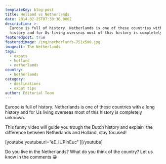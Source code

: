 ```yaml
---
templateKey: blog-post
title: Holland vs Netherlands
date: 2014-02-25T07:30:36.000Z
description: >-
  Europe is full of history. Netherlands is one of these countries with a long
  history and for Us living overseas most of this history is completely unknown.
featuredpost: true
featuredimage: /img/netherlands-751x500.jpg
imagealt: The Netherlands
tags:
  - expats
  - holland
  - netherlands
country:
  - Netherlands
category:
  - destinations
  - expat tips
author: Editorial Team
---
```

Europe is full of history. Netherlands is one of these countries with a long history and for Us living overseas most of this history is completely unknown.

This funny video will guide you trough the Dutch history and explain  the difference between Netherlands and Holland, stay focused!

\[youtube youtubeurl=&#8221;eE_IUPInEuc&#8221; ]\[/youtube]

Do you live in the Netherlands? What do you think of the country? Let us know in the comments 😀
